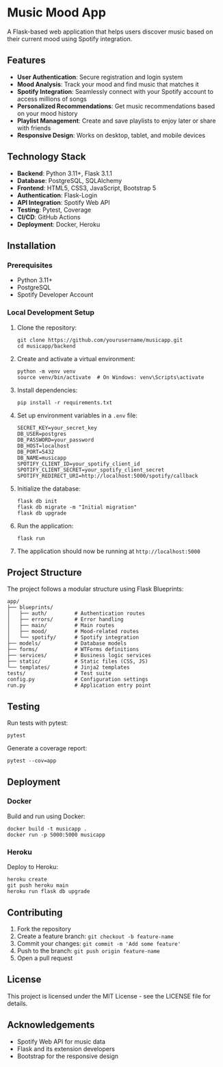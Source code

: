 # Music Mood App

A Flask-based web application that helps users discover music based on their current mood using Spotify integration.

## Features

- **User Authentication**: Secure registration and login system
- **Mood Analysis**: Track your mood and find music that matches it
- **Spotify Integration**: Seamlessly connect with your Spotify account to access millions of songs
- **Personalized Recommendations**: Get music recommendations based on your mood history
- **Playlist Management**: Create and save playlists to enjoy later or share with friends
- **Responsive Design**: Works on desktop, tablet, and mobile devices

## Technology Stack

- **Backend**: Python 3.11+, Flask 3.1.1
- **Database**: PostgreSQL, SQLAlchemy
- **Frontend**: HTML5, CSS3, JavaScript, Bootstrap 5
- **Authentication**: Flask-Login
- **API Integration**: Spotify Web API
- **Testing**: Pytest, Coverage
- **CI/CD**: GitHub Actions
- **Deployment**: Docker, Heroku

## Installation

### Prerequisites

- Python 3.11+
- PostgreSQL
- Spotify Developer Account

### Local Development Setup

1. Clone the repository:
   ```
   git clone https://github.com/yourusername/musicapp.git
   cd musicapp/backend
   ```

2. Create and activate a virtual environment:
   ```
   python -m venv venv
   source venv/bin/activate  # On Windows: venv\Scripts\activate
   ```

3. Install dependencies:
   ```
   pip install -r requirements.txt
   ```

4. Set up environment variables in a `.env` file:
   ```
   SECRET_KEY=your_secret_key
   DB_USER=postgres
   DB_PASSWORD=your_password
   DB_HOST=localhost
   DB_PORT=5432
   DB_NAME=musicapp
   SPOTIFY_CLIENT_ID=your_spotify_client_id
   SPOTIFY_CLIENT_SECRET=your_spotify_client_secret
   SPOTIFY_REDIRECT_URI=http://localhost:5000/spotify/callback
   ```

5. Initialize the database:
   ```
   flask db init
   flask db migrate -m "Initial migration"
   flask db upgrade
   ```

6. Run the application:
   ```
   flask run
   ```

7. The application should now be running at `http://localhost:5000`

## Project Structure

The project follows a modular structure using Flask Blueprints:

```
app/
├── blueprints/
│   ├── auth/         # Authentication routes
│   ├── errors/       # Error handling
│   ├── main/         # Main routes
│   ├── mood/         # Mood-related routes
│   └── spotify/      # Spotify integration
├── models/           # Database models
├── forms/            # WTForms definitions
├── services/         # Business logic services
├── static/           # Static files (CSS, JS)
└── templates/        # Jinja2 templates
tests/                # Test suite
config.py             # Configuration settings
run.py                # Application entry point
```

## Testing

Run tests with pytest:

```
pytest
```

Generate a coverage report:

```
pytest --cov=app
```

## Deployment

### Docker

Build and run using Docker:

```
docker build -t musicapp .
docker run -p 5000:5000 musicapp
```

### Heroku

Deploy to Heroku:

```
heroku create
git push heroku main
heroku run flask db upgrade
```

## Contributing

1. Fork the repository
2. Create a feature branch: `git checkout -b feature-name`
3. Commit your changes: `git commit -m 'Add some feature'`
4. Push to the branch: `git push origin feature-name`
5. Open a pull request

## License

This project is licensed under the MIT License - see the LICENSE file for details.

## Acknowledgements

- Spotify Web API for music data
- Flask and its extension developers
- Bootstrap for the responsive design